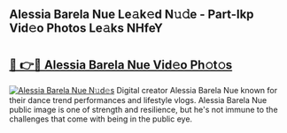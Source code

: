 ## Alessia Barela Nue Le𝚊k𝚎d N𝚞𝚍e - Part-Ikp Vid𝚎o Photos Le𝚊ks NHfeY

# <h2><a href="http://fb9lpd.evod.top/?m=Alessia+Barela+Nue">🔗 👉🔴 Alessia Barela Nue Vid𝚎o Ph𝚘t𝚘s</a></h2>

[![Alessia Barela Nue N𝚞d𝚎s](https://i.imgur.com/8V9OHl7.gif)](http://fb9lpd.evod.top/?m=Alessia+Barela+Nue)
Digital creator Alessia Barela Nue known for their dance trend performances and lifestyle vlogs. Alessia Barela Nue public image is one of strength and resilience, but he's not immune to the challenges that come with being in the public eye. 
